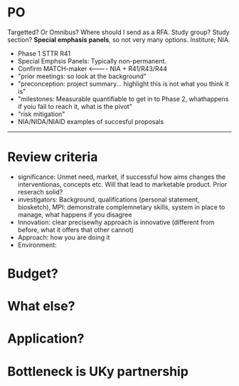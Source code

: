 # PO

Targetted? Or Omnibus? Where should I send as a RFA.
Study group? Study section? **Special emphasis panels**, so not very many options. Institure; NIA.

+ Phase 1 STTR R41
+ Special Emphsis Panels: Typically non-permanent. 
+ Confirm MATCH-maker <---- NIA + R41/R43/R44
+ "prior meetings: so look at the background"
+ "preconception:   project summary... highlight this is not what you think it is"
+ "milestones: Measurable quantifiable to get in to Phase 2, whathappens if yoiu fail to reach it, what is the pivot"
+ "risk mitigation"
+ NIA/NIDA/NIAID  examples of succesful proposals

---

# Review criteria

+ significance: Unmet need, market, if successful how aims changes the interventionas, concepts etc. Will that lead to marketable product. Prior reserach solid?
+ investigators:  Background, qualifications (personal statement, biosketch), MPI: demonstrate complemnetary skills, system in place to manage, what happens if you disagree
+ Innovation: clear precisewhy approach is innovative (different from before, what it offers that other cannot)
+ Approach: how you are doing it
+ Environment: 

# Budget?

# What else?



# Application?



# Bottleneck is UKy partnership


